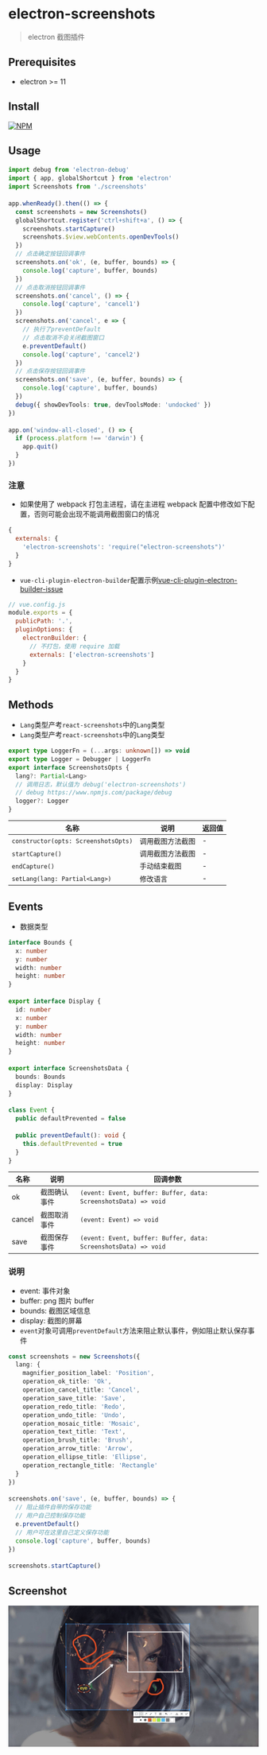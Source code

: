 # electron-screenshots

> electron 截图插件

## Prerequisites

- electron >= 11

## Install

[![NPM](https://nodei.co/npm/electron-screenshots.png?downloads=true&downloadRank=true&stars=true)](https://nodei.co/npm/electron-screenshots/)

## Usage

```ts
import debug from 'electron-debug'
import { app, globalShortcut } from 'electron'
import Screenshots from './screenshots'

app.whenReady().then(() => {
  const screenshots = new Screenshots()
  globalShortcut.register('ctrl+shift+a', () => {
    screenshots.startCapture()
    screenshots.$view.webContents.openDevTools()
  })
  // 点击确定按钮回调事件
  screenshots.on('ok', (e, buffer, bounds) => {
    console.log('capture', buffer, bounds)
  })
  // 点击取消按钮回调事件
  screenshots.on('cancel', () => {
    console.log('capture', 'cancel1')
  })
  screenshots.on('cancel', e => {
    // 执行了preventDefault
    // 点击取消不会关闭截图窗口
    e.preventDefault()
    console.log('capture', 'cancel2')
  })
  // 点击保存按钮回调事件
  screenshots.on('save', (e, buffer, bounds) => {
    console.log('capture', buffer, bounds)
  })
  debug({ showDevTools: true, devToolsMode: 'undocked' })
})

app.on('window-all-closed', () => {
  if (process.platform !== 'darwin') {
    app.quit()
  }
})
```

### 注意

- 如果使用了 webpack 打包主进程，请在主进程 webpack 配置中修改如下配置，否则可能会出现不能调用截图窗口的情况

```js
{
  externals: {
    'electron-screenshots': 'require("electron-screenshots")'
  }
}
```

- `vue-cli-plugin-electron-builder`配置示例[vue-cli-plugin-electron-builder-issue](https://github.com/nashaofu/vue-cli-plugin-electron-builder-issue/blob/0f774a90b09e10b02f86fcb6b50645058fe1a4e8/vue.config.js#L1-L8)

```js
// vue.config.js
module.exports = {
  publicPath: '.',
  pluginOptions: {
    electronBuilder: {
      // 不打包，使用 require 加载
      externals: ['electron-screenshots']
    }
  }
}
```

## Methods

- `Lang`类型产考`react-screenshots`中的`Lang`类型
- `Lang`类型产考`react-screenshots`中的`Lang`类型

```ts
export type LoggerFn = (...args: unknown[]) => void
export type Logger = Debugger | LoggerFn
export interface ScreenshotsOpts {
  lang?: Partial<Lang>
  // 调用日志，默认值为 debug('electron-screenshots')
  // debug https://www.npmjs.com/package/debug
  logger?: Logger
}
```

| 名称                                 | 说明             | 返回值 |
| ------------------------------------ | ---------------- | ------ |
| `constructor(opts: ScreenshotsOpts)` | 调用截图方法截图 | -      |
| `startCapture()`                     | 调用截图方法截图 | -      |
| `endCapture() `                      | 手动结束截图     | -      |
| `setLang(lang: Partial<Lang>)`       | 修改语言         | -      |

## Events

- 数据类型

```ts
interface Bounds {
  x: number
  y: number
  width: number
  height: number
}

export interface Display {
  id: number
  x: number
  y: number
  width: number
  height: number
}

export interface ScreenshotsData {
  bounds: Bounds
  display: Display
}

class Event {
  public defaultPrevented = false

  public preventDefault(): void {
    this.defaultPrevented = true
  }
}
```

| 名称   | 说明         | 回调参数                                                        |
| ------ | ------------ | --------------------------------------------------------------- |
| ok     | 截图确认事件 | `(event: Event, buffer: Buffer, data: ScreenshotsData) => void` |
| cancel | 截图取消事件 | `(event: Event) => void`                                        |
| save   | 截图保存事件 | `(event: Event, buffer: Buffer, data: ScreenshotsData) => void` |

### 说明

- event: 事件对象
- buffer: png 图片 buffer
- bounds: 截图区域信息
- display: 截图的屏幕
- `event`对象可调用`preventDefault`方法来阻止默认事件，例如阻止默认保存事件

```ts
const screenshots = new Screenshots({
  lang: {
    magnifier_position_label: 'Position',
    operation_ok_title: 'Ok',
    operation_cancel_title: 'Cancel',
    operation_save_title: 'Save',
    operation_redo_title: 'Redo',
    operation_undo_title: 'Undo',
    operation_mosaic_title: 'Mosaic',
    operation_text_title: 'Text',
    operation_brush_title: 'Brush',
    operation_arrow_title: 'Arrow',
    operation_ellipse_title: 'Ellipse',
    operation_rectangle_title: 'Rectangle'
  }
})

screenshots.on('save', (e, buffer, bounds) => {
  // 阻止插件自带的保存功能
  // 用户自己控制保存功能
  e.preventDefault()
  // 用户可在这里自己定义保存功能
  console.log('capture', buffer, bounds)
})

screenshots.startCapture()
```

## Screenshot

![screenshot](../../screenshot.jpg)
